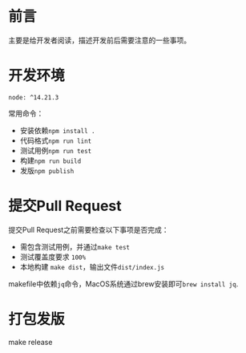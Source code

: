 # 前言
主要是给开发者阅读，描述开发前后需要注意的一些事项。

# 开发环境

    node: ^14.21.3

常用命令：
- 安装依赖`npm install .`
- 代码格式`npm run lint`
- 测试用例`npm run test`
- 构建`npm run build`
- 发版`npm publish`

# 提交Pull Request
提交Pull Request之前需要检查以下事项是否完成：
- 需包含测试用例，并通过`make test`
- 测试覆盖度要求 `100%`
- 本地构建 `make dist`，输出文件`dist/index.js`

makefile中依赖`jq`命令，MacOS系统通过brew安装即可`brew install jq`.

# 打包发版

  make release
